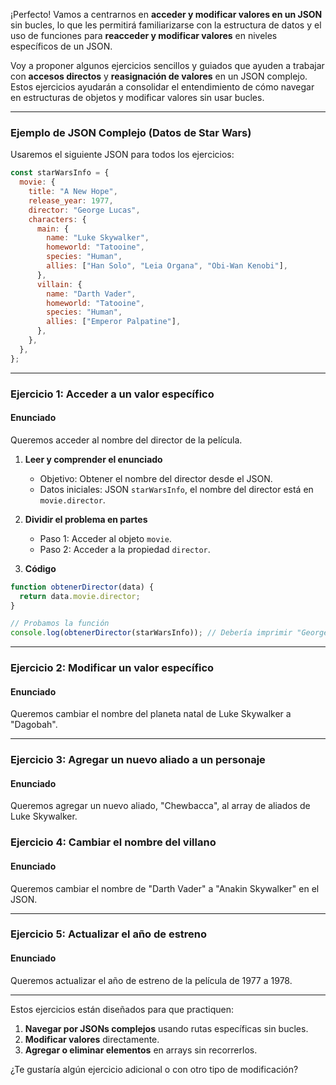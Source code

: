 ¡Perfecto! Vamos a centrarnos en **acceder y modificar valores en un JSON** sin bucles, lo que les permitirá familiarizarse con la estructura de datos y el uso de funciones para **reacceder y modificar valores** en niveles específicos de un JSON.

Voy a proponer algunos ejercicios sencillos y guiados que ayuden a trabajar con **accesos directos** y **reasignación de valores** en un JSON complejo. Estos ejercicios ayudarán a consolidar el entendimiento de cómo navegar en estructuras de objetos y modificar valores sin usar bucles.

---

### Ejemplo de JSON Complejo (Datos de Star Wars)

Usaremos el siguiente JSON para todos los ejercicios:

```javascript
const starWarsInfo = {
  movie: {
    title: "A New Hope",
    release_year: 1977,
    director: "George Lucas",
    characters: {
      main: {
        name: "Luke Skywalker",
        homeworld: "Tatooine",
        species: "Human",
        allies: ["Han Solo", "Leia Organa", "Obi-Wan Kenobi"],
      },
      villain: {
        name: "Darth Vader",
        homeworld: "Tatooine",
        species: "Human",
        allies: ["Emperor Palpatine"],
      },
    },
  },
};
```

---

### **Ejercicio 1: Acceder a un valor específico**

#### Enunciado

Queremos acceder al nombre del director de la película.

1. **Leer y comprender el enunciado**

   - Objetivo: Obtener el nombre del director desde el JSON.
   - Datos iniciales: JSON `starWarsInfo`, el nombre del director está en `movie.director`.

2. **Dividir el problema en partes**

   - Paso 1: Acceder al objeto `movie`.
   - Paso 2: Acceder a la propiedad `director`.

3. **Código**

```javascript
function obtenerDirector(data) {
  return data.movie.director;
}

// Probamos la función
console.log(obtenerDirector(starWarsInfo)); // Debería imprimir "George Lucas"
```

---

### **Ejercicio 2: Modificar un valor específico**

#### Enunciado

Queremos cambiar el nombre del planeta natal de Luke Skywalker a "Dagobah".

---

### **Ejercicio 3: Agregar un nuevo aliado a un personaje**

#### Enunciado

Queremos agregar un nuevo aliado, "Chewbacca", al array de aliados de Luke Skywalker.

### **Ejercicio 4: Cambiar el nombre del villano**

#### Enunciado

Queremos cambiar el nombre de "Darth Vader" a "Anakin Skywalker" en el JSON.

---

### **Ejercicio 5: Actualizar el año de estreno**

#### Enunciado

Queremos actualizar el año de estreno de la película de 1977 a 1978.

---

Estos ejercicios están diseñados para que practiquen:

1. **Navegar por JSONs complejos** usando rutas específicas sin bucles.
2. **Modificar valores** directamente.
3. **Agregar o eliminar elementos** en arrays sin recorrerlos.

¿Te gustaría algún ejercicio adicional o con otro tipo de modificación?